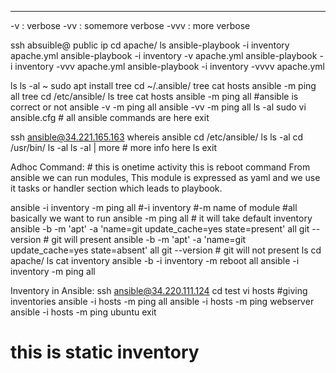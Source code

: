 ---
-v : verbose
-vv : somemore verbose
-vvv : more verbose

ssh absuible@ public ip
cd apache/
ls
ansible-playbook -i inventory apache.yml
ansible-playbook -i inventory -v apache.yml
ansible-playbook -i inventory -vvv apache.yml
ansible-playbook -i inventory -vvvv apache.yml

ls
ls -al ~
sudo apt install tree
cd ~/.ansible/
tree
cat hosts
ansible -m ping all
tree
cd /etc/ansible/
ls
tree
cat hosts
ansible -m ping all #ansible is correct or not
ansible -v -m ping all
ansible -vv -m ping all
ls -al
sudo vi ansible.cfg # all ansible commands are here
exit

ssh ansible@34.221.165.163
whereis ansible
cd /etc/ansible/
ls
ls -al
cd /usr/bin/
ls -al
ls -al | more # more info here
ls
exit

Adhoc Command: # this is onetime activity this is reboot command
From ansible we can run modules, This module is expressed as yaml and we use it tasks or handler section which leads to playbook.

ansible -i inventory -m ping all #-i inventory
#-m name of module
#all basically we want to run
ansible -m ping all # it will take default inventory
ansible -b -m 'apt' -a 'name=git update_cache=yes state=present' all 
git --version # git will present
ansible -b -m 'apt' -a 'name=git update_cache=yes state=absent' all
git --version # git will not present
ls
cd apache/
ls
cat inventory
ansible -b -i inventory -m reboot all
ansible -i inventory -m ping all

Inventory in Ansible:
ssh ansible@34.220.111.124
cd test
vi hosts #giving inventories
ansible -i hosts -m ping all
ansible -i hosts -m ping webserver
ansible -i hosts -m ping ubuntu
exit

# this is static inventory





